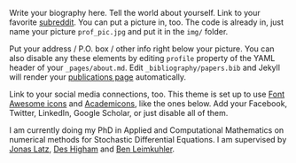 Write your biography here. Tell the world about yourself. Link to your favorite [subreddit](http://reddit.com). You can put a picture in, too. The code is already in, just name your picture `prof_pic.jpg` and put it in the `img/` folder.

Put your address / P.O. box / other info right below your picture. You can also disable any these elements by editing `profile` property of the YAML header of your `_pages/about.md`. Edit `_bibliography/papers.bib` and Jekyll will render your [publications page](/al-folio/publications/) automatically.

Link to your social media connections, too. This theme is set up to use [Font Awesome icons](https://fontawesome.com/) and [Academicons](https://jpswalsh.github.io/academicons/), like the ones below. Add your Facebook, Twitter, LinkedIn, Google Scholar, or just disable all of them.


I am currently doing my PhD in Applied and Computational Mathematics on numerical methods for Stochastic Differential Equations. I am supervised by [Jonas Latz](https://latzplacian.org/), [Des Higham](https://www.maths.ed.ac.uk/~dhigham/) and [Ben Leimkuhler](https://www.maths.ed.ac.uk/~bleimkuh/). 
